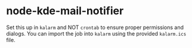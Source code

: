 # node-kde-mail-notifier
Set this up in `kalarm` and NOT `crontab` to ensure proper permissions and dialogs. You can import the job into `kalarm` using the provided `kalarm.ics` file.
